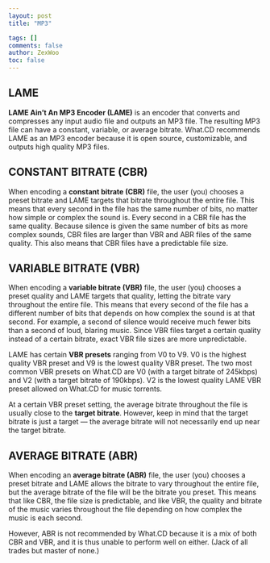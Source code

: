 ```yaml
---
layout: post
title: "MP3"

tags: []
comments: false
author: ZexWoo
toc: false
---
```


## LAME

**LAME Ain’t An MP3 Encoder (LAME)** is an encoder that converts and compresses any input audio file and outputs an MP3 file. The resulting MP3 file can have a constant, variable, or average bitrate. What.CD recommends LAME as an MP3 encoder because it is open source, customizable, and outputs high quality MP3 files.

## CONSTANT BITRATE (CBR)

When encoding a **constant bitrate (CBR)** file, the user (you) chooses a preset bitrate and LAME targets that bitrate throughout the entire file. This means that every second in the file has the same number of bits, no matter how simple or complex the sound is. Every second in a CBR file has the same quality. Because silence is given the same number of bits as more complex sounds, CBR files are larger than VBR and ABR files of the same quality. This also means that CBR files have a predictable file size.

## VARIABLE BITRATE (VBR)

When encoding a **variable bitrate (VBR)** file, the user (you) chooses a preset quality and LAME targets that quality, letting the bitrate vary throughout the entire file. This means that every second of the file has a different number of bits that depends on how complex the sound is at that second. For example, a second of silence would receive much fewer bits than a second of loud, blaring music. Since VBR files target a certain quality instead of a certain bitrate, exact VBR file sizes are more unpredictable.

LAME has certain **VBR presets** ranging from V0 to V9. V0 is the highest quality VBR preset and V9 is the lowest quality VBR preset. The two most common VBR presets on What.CD are V0 (with a target bitrate of 245kbps) and V2 (with a target bitrate of 190kbps). V2 is the lowest quality LAME VBR preset allowed on What.CD for music torrents.

At a certain VBR preset setting, the average bitrate throughout the file is usually close to the **target bitrate**. However, keep in mind that the target bitrate is just a target — the average bitrate will not necessarily end up near the target bitrate.

## AVERAGE BITRATE (ABR)

When encoding an **average bitrate (ABR)** file, the user (you) chooses a preset bitrate and LAME allows the bitrate to vary throughout the entire file, but the average bitrate of the file will be the bitrate you preset. This means that like CBR, the file size is predictable, and like VBR, the quality and bitrate of the music varies throughout the file depending on how complex the music is each second.

However, ABR is not recommended by What.CD because it is a mix of both CBR and VBR, and it is thus unable to perform well on either. (Jack of all trades but master of none.)